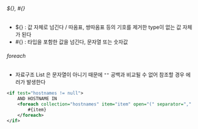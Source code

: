 ###### ${}, #{}
  
- ${} : 값 자체로 넘긴다 / 따옴표, 쌍따옴표 등의 기호를 제거한 type이 없는 값 자체가 된다
- #{} : 타입을 포함한 값을 넘긴다, 문자열 또는 숫자값
  
###### foreach
- 자료구조 List<String> 은 문자열이 아니기 때문에 `""` 공백과 비교될 수 없어 참조할 경우 에러가 발생한다
```xml
<if test="hostnames != null">
    AND HOSTNAME IN 
    <foreach collection="hostnames" item="item" open="(" separator="," close=")">
        #{item}
    </foreach>
</if>
```
